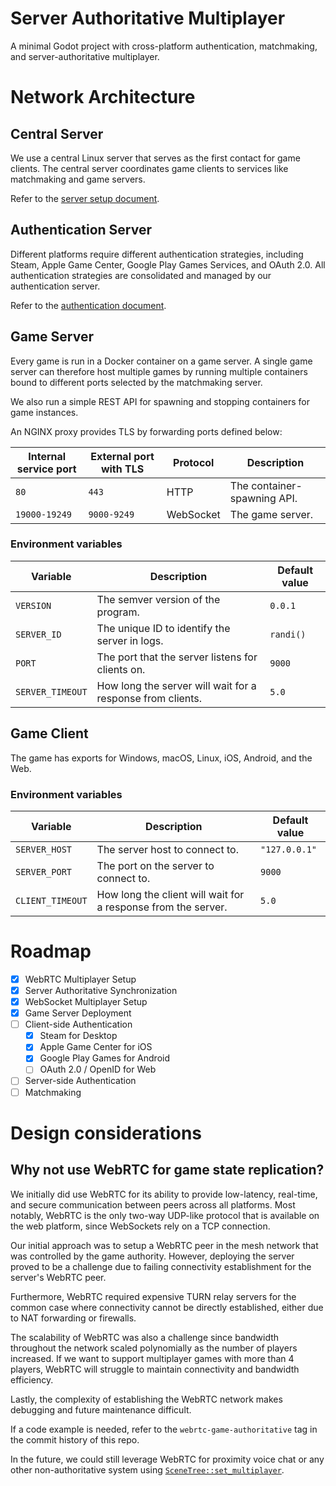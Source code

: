 # Server Authoritative Multiplayer

A minimal Godot project with cross-platform authentication, matchmaking, and server-authoritative multiplayer.

# Network Architecture

## Central Server

We use a central Linux server that serves as the first contact for game clients. The central server coordinates game clients to services like matchmaking and game servers.

Refer to the [server setup document](server/README.md).

## Authentication Server

Different platforms require different authentication strategies, including Steam, Apple Game Center, Google Play Games Services, and OAuth 2.0. All authentication strategies are consolidated and managed by our authentication server.

Refer to the [authentication document](project/authentication/README.md).

## Game Server

Every game is run in a Docker container on a game server. A single game server can therefore host multiple games by running multiple containers bound to different ports selected by the matchmaking server.

We also run a simple REST API for spawning and stopping containers for game instances.

An NGINX proxy provides TLS by forwarding ports defined below:

| Internal service port | External port with TLS | Protocol  | Description                 |
| --------------------- | ---------------------- | --------- | --------------------------- |
| `80`                  | `443`                  | HTTP      | The container-spawning API. |
| `19000-19249`         | `9000-9249`            | WebSocket | The game server.            |

### Environment variables

| Variable         | Description                                                | Default value |
| ---------------- | ---------------------------------------------------------- | ------------- |
| `VERSION`        | The semver version of the program.                         | `0.0.1`       |
| `SERVER_ID`      | The unique ID to identify the server in logs.              | `randi()`     |
| `PORT`           | The port that the server listens for clients on.           | `9000`        |
| `SERVER_TIMEOUT` | How long the server will wait for a response from clients. | `5.0`         |

## Game Client

The game has exports for Windows, macOS, Linux, iOS, Android, and the Web.

### Environment variables

| Variable         | Description                                                   | Default value |
| ---------------- | ------------------------------------------------------------- | ------------- |
| `SERVER_HOST`    | The server host to connect to.                                | `"127.0.0.1"` |
| `SERVER_PORT`    | The port on the server to connect to.                         | `9000`        |
| `CLIENT_TIMEOUT` | How long the client will wait for a response from the server. | `5.0`         |

# Roadmap

- [x] WebRTC Multiplayer Setup
- [x] Server Authoritative Synchronization
- [x] WebSocket Multiplayer Setup
- [x] Game Server Deployment
- [ ] Client-side Authentication
  - [x] Steam for Desktop
  - [x] Apple Game Center for iOS
  - [x] Google Play Games for Android
  - [ ] OAuth 2.0 / OpenID for Web
- [ ] Server-side Authentication
- [ ] Matchmaking

# Design considerations

## Why not use WebRTC for game state replication?

We initially did use WebRTC for its ability to provide low-latency, real-time, and secure communication between peers across all platforms. Most notably, WebRTC is the only two-way UDP-like protocol that is available on the web platform, since WebSockets rely on a TCP connection.

Our initial approach was to setup a WebRTC peer in the mesh network that was controlled by the game authority. However, deploying the server proved to be a challenge due to failing connectivity establishment for the server's WebRTC peer.

Furthermore, WebRTC required expensive TURN relay servers for the common case where connectivity cannot be directly established, either due to NAT forwarding or firewalls.

The scalability of WebRTC was also a challenge since bandwidth throughout the network scaled polynomially as the number of players increased. If we want to support multiplayer games with more than 4 players, WebRTC will struggle to maintain connectivity and bandwidth efficiency.

Lastly, the complexity of establishing the WebRTC network makes debugging and future maintenance difficult.

If a code example is needed, refer to the `webrtc-game-authoritative` tag in the commit history of this repo.

In the future, we could still leverage WebRTC for proximity voice chat or any other non-authoritative system using [`SceneTree::set_multiplayer`](https://docs.godotengine.org/en/stable/classes/class_scenetree.html#class-scenetree-method-set-multiplayer).
